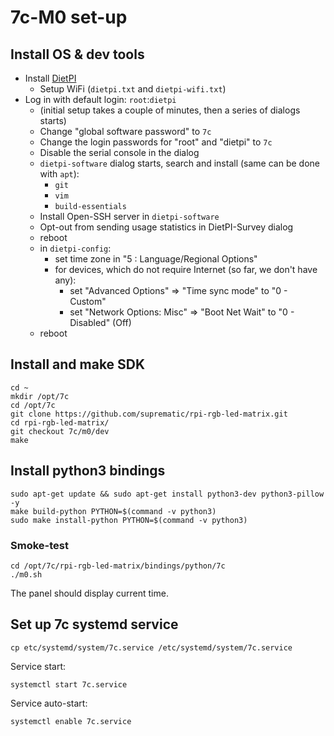 # 7c-M0 set-up

## Install OS & dev tools

- Install [DietPI](https://dietpi.com/docs/install/)
    - Setup WiFi (`dietpi.txt` and `dietpi-wifi.txt`)    
- Log in with default login: `root`:`dietpi`
  - (initial setup takes a couple of minutes, then a series of dialogs starts)  
  - Change "global software password" to `7c`
  - Change the login passwords for "root" and "dietpi" to `7c`
  - Disable the serial console in the dialog
  - `dietpi-software` dialog starts, search and install (same can be done with `apt`):
    - `git`
    - `vim`
    - `build-essentials`
  - Install Open-SSH server in `dietpi-software`
  - Opt-out from sending usage statistics in DietPI-Survey dialog
  - reboot
  - in `dietpi-config`:    
    - set time zone in "5 : Language/Regional Options"
    - for devices, which do not require Internet (so far, we don't have any):
        - set "Advanced Options" => "Time sync mode" to "0 - Custom"
        - set "Network Options: Misc" => "Boot Net Wait" to "0 - Disabled" (Off)    
  - reboot    
    
## Install and make SDK

```shell
cd ~
mkdir /opt/7c
cd /opt/7c
git clone https://github.com/suprematic/rpi-rgb-led-matrix.git
cd rpi-rgb-led-matrix/
git checkout 7c/m0/dev
make
```

## Install python3 bindings

```shell
sudo apt-get update && sudo apt-get install python3-dev python3-pillow -y
make build-python PYTHON=$(command -v python3)
sudo make install-python PYTHON=$(command -v python3)
```


### Smoke-test

```shell
cd /opt/7c/rpi-rgb-led-matrix/bindings/python/7c
./m0.sh
```

The panel should display current time.

## Set up 7c systemd service

```shell
cp etc/systemd/system/7c.service /etc/systemd/system/7c.service
```

Service start:
```shell
systemctl start 7c.service
```

Service auto-start:
```shell
systemctl enable 7c.service
```